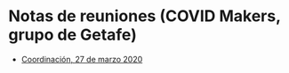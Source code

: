 # Notas de reuniones (COVID Makers, grupo de Getafe)

* [Coordinación, 27 de marzo 2020](2020-03-27-notas)
